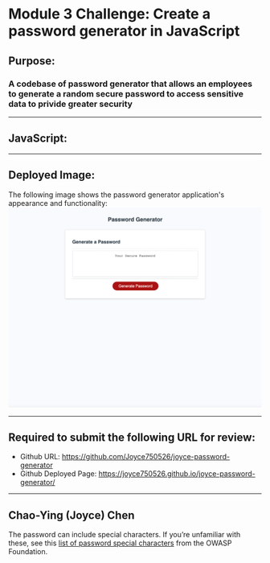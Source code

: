 # Module 3 Challenge: Create a password generator in JavaScript

## Purpose:
### A codebase of password generator that allows an employees to generate a random secure password to access sensitive data to privide greater security

---

## JavaScript:



---
## Deployed Image:

The following image shows the password generator application's appearance and functionality:
![Joyce-Pasword-Generator screenshot can be found here.](./assets/images/Password-Generator-Screenshot.png)

---
## Required to submit the following URL for review:

* Github URL: https://github.com/Joyce750526/joyce-password-generator
* Github Deployed Page: https://joyce750526.github.io/joyce-password-generator/



- - -
Chao-Ying (Joyce) Chen
---

The password can include special characters. If you’re unfamiliar with these, see this [list of password special characters](https://owasp.org/www-community/password-special-characters) from the OWASP Foundation.
